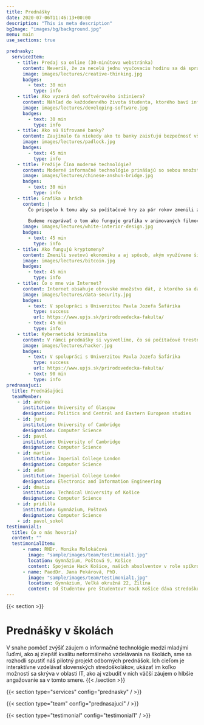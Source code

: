 ```yaml
---
title: Prednášky
date: 2020-07-06T11:46:13+00:00
description: "This is meta description"
bgImage: "images/bg/background.jpg"
menu: main
use_sections: true

prednasky:
  serviceItem:
    - title: Predaj sa online (30-minútova webstránka)
      content: Neveríš, že za necelú jednu vyučovaciu hodinu sa dá spraviť stránka, ktorá môže zažiariť? Čo keď ti povieme, že to možné je? Pridaj sa k nám a my ti ukážeme ako!
      image: images/lectures/creative-thinking.jpg
      badges:
        - text: 30 min
          type: info
    - title: Ako vyzerá deň softvérového inžiniera?
      content: Náhľad do každodenného života študenta, ktorého baví informatika a programovanie a to ako vyzerá jeho bežný deň v práci. Budeme hovoriť o tom, ako sa dostanú riadky programu “do produkcie” a ako sa minimalizuje možnosť chyby v programoch. Tiež spomenieme, že nie všetko je iba o písaní programov a že nie celý deň sa dá presediet pred počítačom. A na záver si spravíme náhľad do pracovných prostredí veľkých spoločností ako Google alebo Facebook.
      image: images/lectures/developing-software.jpg
      badges:
        - text: 30 min
          type: info
    - title: Ako sú šifrované banky?
      content: Zaujímalo ťa niekedy ako to banky zaisťujú bezpečnosť všetkých ich transakcii a prečo je to dôležité? Na tejto prednáške si povieme, čo to je šifrovanie, ako funguje a vysvetíme ako banky šifrujú všetku svoju komunikáciu. Tiež si povieme, prečo dochádza k úniku informácii čo môže zanechať komunikáciu nezabezpečenou.
      image: images/lectures/padlock.jpg
      badges:
        - text: 45 min
          type: info
    - title: Prežije Čína moderné technológie?
      content: Moderné informačné technológie prinášajú so sebou množstvo nových challenges pre autoritatívne systémy po celom svete, ktorých mocenský monopol býva mnohokrát výrazne erodovaný. Práve príklad Číny, ako historicky jeden z najviac a najlepšie kontrolovaných systémov, je zaujímave analyzovať v svetle súčasnej doby a COVID-19 krízy. Aký vplyv bude mať dnešná technológia, a najmä sociálne siete, na Čínsky autoritatívny systém?
      image: images/lectures/chinese-anshun-bridge.jpg
      badges:
        - text: 30 min
          type: info
    - title: Grafika v hrách
      content: |
        Čo prispelo k tomu aby sa počítačové hry za pár rokov zmenili z rozpixelovaných 2D plošinoviek na fotorealistické 3D hry na nerozoznanie od fotky alebo filmu?
        
        Budeme rozprávať o tom ako funguje grafika v animovaných filmoch alebo hrách a aké triky sa využívajú na docielenie dojmu, že ide o reálnu scénu. Tiež si povieme o tom, prečo je grafika výpočtovo veľmi náročná a častokrát ju zvládnu iba tie najlepšie počítače na trhu.
      image: images/lectures/white-interior-design.jpg
      badges:
        - text: 45 min
          type: info
    - title: Ako fungujú kryptomeny?
      content: Zmenili svetovú ekonomiku a aj spôsob, akým využívame šifrovanie v technológiách. Čím sú kryptomeny výnimočné, ako fungujú a ako si vytvoríš vlastnú peňaženku sa dozvieš na tomto workshope.
      image: images/lectures/bitcoin.jpg
      badges:
        - text: 45 min
          type: info
    - title: Čo o mne vie Internet?
      content: Internet obsahuje obrovské množstvo dát, z ktorého sa dá zistiť veľa zaujímavých informácií. V prednáške si ukážeme niekoľko verejných zdrojov týchto informácií (nie len Google). Na pár minút z nás budú forenzní analytici a zahĺbime sa do vyhľadania informácií a zistíme či internet o nás nevie viac ako sme si mysleli.
      image: images/lectures/data-security.jpg
      badges:
        - text: V spolupráci s Univerzitou Pavla Jozefa Šafárika
          type: success
          url: https://www.upjs.sk/prirodovedecka-fakulta/
        - text: 45 min
          type: info
    - title: Kybernetická kriminalita
      content: V rámci prednášky si vysvetlíme, čo sú počítačové trestné činy a trestnoprávna zodpovednosť. Na praktických ukážkach a reálnych rozhodnutiach súdov si ukážeme čo znamená porušovanie autorských práv, krádež identity, porušovanie súkromia a ochrany osobných údajov na sociálnych sieťach. Súčasne ale aj vysvetlíme pojmy ako hacking, cracking, sniffing z pohľadu trestného práva.
      image: images/lectures/hacker.jpg
      badges:
        - text: V spolupráci s Univerzitou Pavla Jozefa Šafárika
          type: success
          url: https://www.upjs.sk/prirodovedecka-fakulta/
        - text: 90 min
          type: info
prednasajuci:
  title: Prednášajúci
  teamMember:
    - id: andrea
      institution: University of Glasgow
      designation: Politics and Central and Eastern European studies
    - id: juraj
      institution: University of Cambridge
      designation: Computer Science
    - id: pavol
      institution: University of Cambridge
      designation: Computer Science
    - id: martin
      institution: Imperial College London
      designation: Computer Science
    - id: adam
      institution: Imperial College London
      designation: Electronic and Information Engineering
    - id: dmatis
      institution: Technical University of Košice
      designation: Computer Science
    - id: pridilla
      institution: Gymnázium, Poštová
      designation: Computer Science
    - id: pavol_sokol
testimonial1:
  title: Čo o nás hovoria?
  content: ""
  testimonialItem:
      - name: RNDr. Monika Molokáčová
        image: "sample/images/team/testimonial1.jpg"
        location: Gymnázium, Poštová 9, Košice
        content: Spojenie Hack Košice, našich absolventov v role spíkrov a našich žiakov v role poslucháčov malo na Poštovej úspech bez ohľadu na mimoriadnu situáciu a prerušenie vyučovania. Novému projektu HK in Schools držíme palce, aby aj do budúcna neformálne vzdelával žiakov a približoval im atraktívne témy z oblasti IT. Ďakujeme a tešíme sa na ďalšie Vaše nápady.
      - name: PaedDr. Jana Pekárová, PhD.
        image: "sample/images/team/testimonial1.jpg"
        location: Gymnázium, Veľká okružná 22, Žilina
        content: Od študentov pre študentov? Hack Košice dáva stredoškolským študentom prístupným spôsobom možnosť nahliadnuť do zákulisia počítačových hier, do sveta počítačovej grafiky prepojeného s matematikou a modelovaním. Naši študenti sa dozvedeli viac nielen o svetle a tieni vo svojích obľúbených rolových hrách, ale i o ďalších problémoch riešených v informatike. Príležitosť klásť otázky, dostať zrozumiteľné odpovede a motivovať (sa) k informatike. Odporúčam!
---
```


{{< section >}}
# Prednášky v školách

V snahe pomôcť zvýšiť záujem o informačné technológie medzi mladými ľuďmi, ako aj zlepšiť kvalitu neformálneho vzdelávania na školách, sme sa rozhodli spustiť náš pilotný projekt odborných prednášok. Ich cieľom je interaktívne vzdelávať slovenských stredoškolákov, ukázať im koľko možností sa skrýva v oblasti IT, ako aj vzbudiť v nich väčší záujem o hlbšie angažovanie sa v tomto smere.
{{< /section >}}

{{< section type="services" config="prednasky" / >}}

{{< section type="team" config="prednasajuci" / >}}

{{< section type="testimonial" config="testimonial1" / >}}
